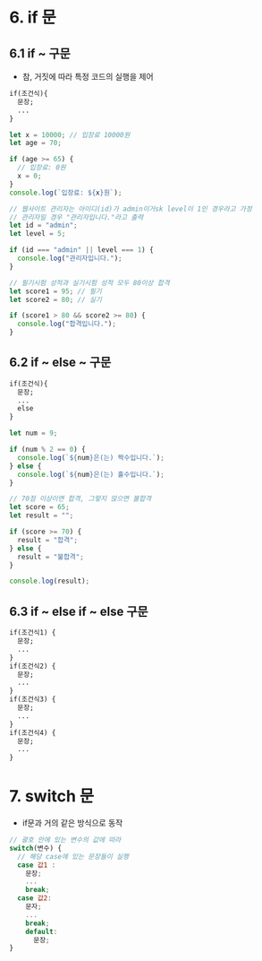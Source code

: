 # 6. if 문

## 6.1 if ~ 구문

- 참, 거짓에 따라 특정 코드의 실행을 제어

```txt
if(조건식){
  문장;
  ...
}
```

```js
let x = 10000; // 입장료 10000원
let age = 70;

if (age >= 65) {
  // 입장료: 0원
  x = 0;
}
console.log(`입장료: ${x}원`);

// 웹사이트 관리자는 아이디(id)가 admin이거sk level이 1인 경우라고 가정
// 관리자일 경우 "관리자입니다."라고 출력
let id = "admin";
let level = 5;

if (id === "admin" || level === 1) {
  console.log("관리자입니다.");
}

// 필기시험 성적과 실기시험 성적 모두 80이상 합격
let score1 = 95; // 필기
let score2 = 80; // 실기

if (score1 > 80 && score2 >= 80) {
  console.log("합격입니다.");
}
```

## 6.2 if ~ else ~ 구문

```txt
if(조건식){
  문장;
  ...
  else
}
```

```js
let num = 9;

if (num % 2 == 0) {
  console.log(`${num}은(는) 짝수입니다.`);
} else {
  console.log(`${num}은(는) 홀수입니다.`);
}

// 70점 이상이면 합격, 그렇지 않으면 불합격
let score = 65;
let result = "";

if (score >= 70) {
  result = "합격";
} else {
  result = "불합격";
}

console.log(result);
```

## 6.3 if ~ else if ~ else 구문

```txt
if(조건식1) {
  문장;
  ...
}
if(조건식2) {
  문장;
  ...
}
if(조건식3) {
  문장;
  ...
}
if(조건식4) {
  문장;
  ...
}
```

# 7. switch 문

- if문과 거의 같은 방식으로 동작

```js
// 괄호 안에 있는 변수의 값에 따라
switch(변수) {
  // 해당 case에 있는 문장들이 실행
  case 값1 :
    문장;
    ...
    break;
  case 값2:
    문자;
    ...
    break;
    default:
      문장;
}
```
